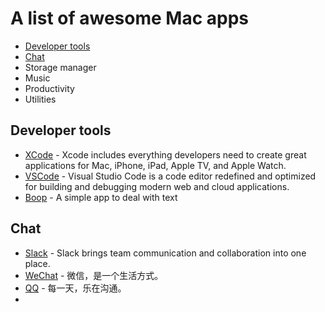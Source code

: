 # A list of awesome Mac apps

- [Developer tools](#developertools)
- [Chat](#chat)
- Storage manager
- Music
- Productivity
- Utilities


<a name="developertools"></a>
## Developer tools
- [XCode](https://apps.apple.com/us/app/xcode/id497799835?mt=12) - Xcode includes everything developers need to create great applications for Mac, iPhone, iPad, Apple TV, and Apple Watch.
- [VSCode](https://code.visualstudio.com) - Visual Studio Code is a code editor redefined and optimized for building and debugging modern web and cloud applications.
- [Boop](https://apps.apple.com/us/app/boop/id1518425043?mt=12) - A simple app to deal with text

<a name="chat"></a>
## Chat
- [Slack](https://slack.com/intl/en-ca/downloads/mac) - Slack brings team communication and collaboration into one place.
- [WeChat](https://apps.apple.com/cn/app/id836500024) - 微信，是一个生活方式。
- [QQ](https://im.qq.com) - 每一天，乐在沟通。
- 
